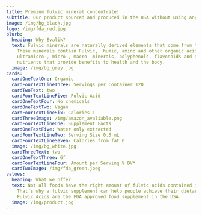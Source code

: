 ```yaml
---
title: Premium fulvic mineral concentrate!
subtitle: Our product sourced and produced in the USA without using any chemicals.
image: /img/bg_black.jpg
logo: /img/fda_red.jpg
blurb:
  heading: Why Evalik?
  text: Fulvic minerals are naturally derived elements that come from the earth.
    These minerals contain Fulvic,  humic, amino and other organic acids,
    ultramicro-, micro-, macro- minerals, polyphenols, flavonoids and other
    nutrients that provide benefits to health and the body.
  image: /img/bg_grey.jpg
cards:
  cardOneTextOne: Organic
  cardFourTextLineThree: Servings per Container 120
  cardTwoText: two
  cardFourTextLineFive: Fulvic Acid
  cardOneTextFour: No chemicals
  cardOneTextTwo: Vegan
  cardFourTextLineSix: Calories 1
  cardThreeImage: /img/amazon_avaliable.png
  cardFourTextLineOne: Supplement Facts
  cardOneTextFive: Water only extracted
  cardFourTextLineTwo: Serving Size 0.5 mL
  cardFourTextLineSeven: Calories from fat 0
  image: /img/bg_white.jpg
  cardThreeText: two
  cardOneTextThree: Gf
  cardFourTextLineFour: Amount per Serving % DV*
  cardTwoImage: /img/fda_green.jpeg
values:
  heading: What we offer
  text: Not all foods have the right amount of fulvic acids contained in them.
    That’s why a fulvic supplement can help people achieve their dietary need.
    Fulvic Acids are the FDA approved food supplement in the USA.
  image: /img/product.jpg
---
```

